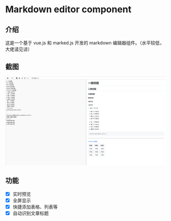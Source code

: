# Markdown editor component
## 介绍
这是一个基于 vue.js 和 marked.js 开发的 markdown 编辑器组件。（水平较低，大佬请见谅）
## 截图
![组件截图](https://raw.githubusercontent.com/wxShawn/media-lib/main/images/markdown-editor-sc.png)
## 功能
- [x] 实时预览
- [x] 全屏显示
- [x] 快捷添加表格、列表等
- [x] 自动识别文章标题